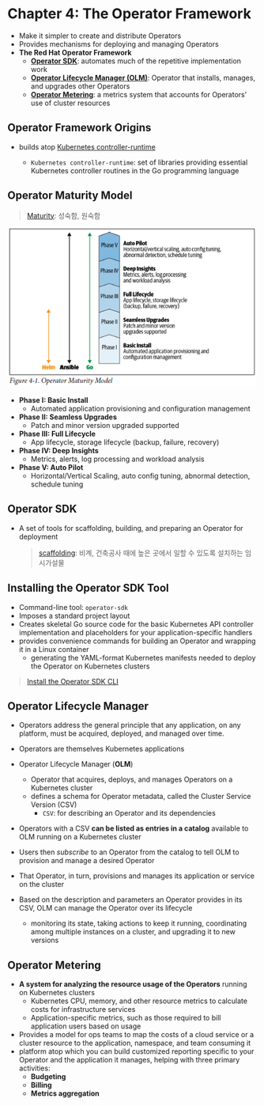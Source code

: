# Chapter 4: The Operator Framework



* Make it simpler to create and distribute Operators
* Provides mechanisms for deploying and managing Operators
* **The Red Hat Operator Framework**
  * **[Operator SDK](https://github.com/operator-framework/operator-sdk)**: automates much of the repetitive implementation work
  * **[Operator Lifecycle Manager (OLM)](https://github.com/operator-framework/operator-lifecycle-manager)**: Operator that installs, manages, and upgrades other Operators
  * **[Operator Metering](https://github.com/operator-framework/operator-metering)**: a metrics system that accounts for Operators’ use of cluster resources



## Operator Framework Origins

* builds atop [Kubernetes controller-runtime](https://github.com/kubernetes-sigs/controller-runtime)

  * `Kubernetes controller-runtime`: set of libraries providing essential Kubernetes controller routines in the Go programming language

  

## Operator Maturity Model

> [Maturity](https://en.dict.naver.com/#/entry/enko/3e16b2b7f21540f89ec65e48d68797c2): 성숙함, 원숙함



![Operator Maturity Model](images/figure_4-1_operator_maturity_model.PNG)

* **Phase I: Basic Install**
  * Automated application provisioning and configuration management
* **Phase II: Seamless Upgrades**
  * Patch and minor version upgraded supported
* **Phase III: Full Lifecycle**
  * App lifecycle, storage lifecycle (backup, failure, recovery)
* **Phase IV: Deep Insights**
  * Metrics, alerts, log processing and workload analysis
* **Phase V: Auto Pilot**
  * Horizontal/Vertical Scaling, auto config tuning, abnormal detection, schedule tuning



## Operator SDK

* A set of tools for scaffolding, building, and preparing an Operator for deployment

  > [scaffolding](https://terms.naver.com/entry.nhn?docId=1105751&cid=40942&categoryId=32337): 비계, 건축공사 때에 높은 곳에서 일할 수 있도록 설치하는 임시가설물

  

## Installing the Operator SDK Tool

* Command-line tool: `operator-sdk`
* Imposes a standard project layout
* Creates skeletal Go source code for the basic Kubernetes API controller implementation and placeholders for your application-specific handlers
* provides convenience commands for building an Operator and wrapping it in a Linux
  container
  * generating the YAML-format Kubernetes manifests needed to deploy the Operator on Kubernetes clusters

>  [Install the Operator SDK CLI](https://github.com/operator-framework/operator-sdk/blob/master/doc/user/install-operator-sdk.md)



## Operator Lifecycle Manager

* Operators address the general principle that any application, on any platform, must
  be acquired, deployed, and managed over time.

* Operators are themselves Kubernetes applications

* Operator Lifecycle Manager (**OLM**)

  * Operator that acquires, deploys, and manages Operators on a Kubernetes cluster
  * defines a schema for Operator metadata, called the Cluster Service Version (CSV)
    * `CSV`: for describing an Operator and its dependencies

* Operators with a CSV **can be listed as entries in a catalog** available to OLM running on a Kubernetes cluster

* Users then *subscribe* to an Operator from the catalog to tell OLM to provision and manage a desired Operator

* That Operator, in turn, provisions and manages its application or service on the cluster

* Based on the description and parameters an Operator provides in its CSV, OLM can
  manage the Operator over its lifecycle

  * monitoring its state, taking actions to keep it running, coordinating among multiple instances on a cluster, and upgrading it to new versions

  



## Operator Metering

* **A system for analyzing the resource usage of the Operators** running on Kubernetes clusters
  * Kubernetes CPU, memory, and other resource metrics to calculate costs for infrastructure services
  * Application-specific metrics, such as those required to bill application users based on usage
* Provides a model for ops teams to map the costs of a cloud service or a cluster resource to the application, namespace, and team consuming it
* platform atop which you can build customized reporting specific to your Operator and
  the application it manages, helping with three primary activities:
  * **Budgeting**
  * **Billing**
  * **Metrics aggregation**